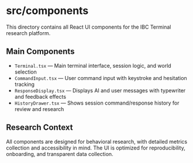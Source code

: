 # src/components

This directory contains all React UI components for the IBC Terminal research platform.

## Main Components

- `Terminal.tsx` — Main terminal interface, session logic, and world selection
- `CommandInput.tsx` — User command input with keystroke and hesitation tracking
- `ResponseDisplay.tsx` — Displays AI and user messages with typewriter and feedback effects
- `HistoryDrawer.tsx` — Shows session command/response history for review and research

## Research Context

All components are designed for behavioral research, with detailed metrics collection and accessibility in mind. The UI is optimized for reproducibility, onboarding, and transparent data collection.
